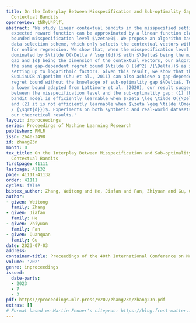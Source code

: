 ```yaml
---
title: On the Interplay Between Misspecification and Sub-optimality Gap in Linear
  Contextual Bandits
openreview: tNRyU4Plfl
abstract: 'We study linear contextual bandits in the misspecified setting, where the
  expected reward function can be approximated by a linear function class up to a
  bounded misspecification level $\zeta>0$. We propose an algorithm based on a novel
  data selection scheme, which only selects the contextual vectors with large uncertainty
  for online regression. We show that, when the misspecification level $\zeta$ is
  dominated by $\tilde O(\Delta / \sqrt{d})$ with $\Delta$ being the minimal sub-optimality
  gap and $d$ being the dimension of the contextual vectors, our algorithm enjoys
  the same gap-dependent regret bound $\tilde O ({d^2} /{\Delta})$ as in the well-specified
  setting up to logarithmic factors. Given this result, we show that the existing
  SupLinUCB algorithm (Chu et al., 2011) can also achieve a gap-dependent constant
  regret bound without the knowledge of sub-optimality gap $\Delta$. Together with
  a lower bound adapted from Lattimore et al. (2020), our result suggests an interplay
  between the misspecification level and the sub-optimality gap: (1) the linear contextual
  bandit model is efficiently learnable when $\zeta \leq \tilde O({\Delta} / \sqrt{d})$;
  and (2) it is not efficiently learnable when $\zeta \geq \tilde \Omega({\Delta}
  / {\sqrt{d}})$. Experiments on both synthetic and real-world datasets corroborate
  our theoretical results.'
layout: inproceedings
series: Proceedings of Machine Learning Research
publisher: PMLR
issn: 2640-3498
id: zhang23n
month: 0
tex_title: On the Interplay Between Misspecification and Sub-optimality Gap in Linear
  Contextual Bandits
firstpage: 41111
lastpage: 41132
page: 41111-41132
order: 41111
cycles: false
bibtex_author: Zhang, Weitong and He, Jiafan and Fan, Zhiyuan and Gu, Quanquan
author:
- given: Weitong
  family: Zhang
- given: Jiafan
  family: He
- given: Zhiyuan
  family: Fan
- given: Quanquan
  family: Gu
date: 2023-07-03
address: 
container-title: Proceedings of the 40th International Conference on Machine Learning
volume: '202'
genre: inproceedings
issued:
  date-parts:
  - 2023
  - 7
  - 3
pdf: https://proceedings.mlr.press/v202/zhang23n/zhang23n.pdf
extras: []
# Format based on Martin Fenner's citeproc: https://blog.front-matter.io/posts/citeproc-yaml-for-bibliographies/
---
```

